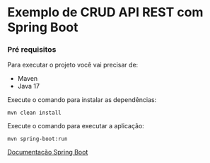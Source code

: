 <h1> Exemplo de CRUD API REST com Spring Boot </h1>

<h3> Pré requisitos </h3>

Para executar o projeto você vai precisar de: 
* Maven
* Java 17

Execute o comando para instalar as dependências:

``mvn clean install``

Execute o comando para executar a aplicação:

``mvn spring-boot:run``

[Documentação Spring Boot](https://spring.io/projects/spring-boot)
